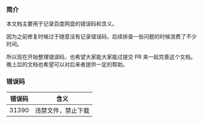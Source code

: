 ### 简介

本文档主要用于记录百度网盘的错误码和含义。

因为之前修复时候过于随意没有记录错误码，后续排查一些问题的时候浪费了不少时间。

所以现在开始整理错误码，也希望大家能大家能过提交 PR 来一起完善这个文档。晚上后的文档也希望可以对后来者提供一定的帮助。

### 错误码

| 错误码 | 含义               |
| ------ | ------------------ |
| 31390  | 违禁文件，禁止下载 |

